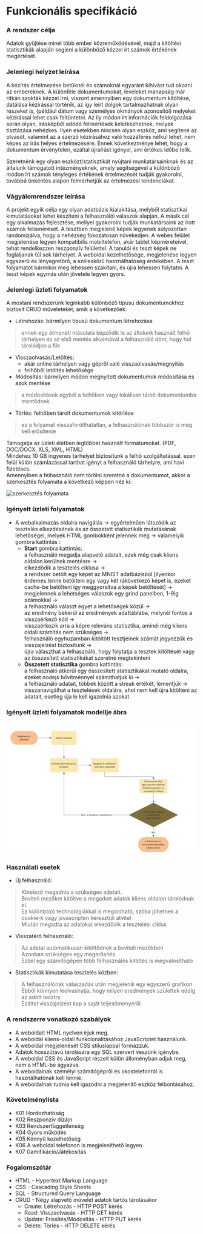 # Funkcionális specifikáció

### A rendszer célja

Adatok gyűjtése minél több ember közreműködésével, majd a kitöltési statisztikák alapján segíeni a különböző kézzel írt számok értékének megértését.

### Jelenlegi helyzet leírása

A kézírás értelmezése betűknél és számoknál egyaránt kihívást tud okozni az embereknek.
A különféle dokumentumokat, leveleket manapság már ritkán szokták kézzel írni, viszont amennyiben
egy dokumentum kitöltése, datálása kézírással történik, az így leírt dolgok tartalmazhatnak olyan részeket is,
(például dátum vagy személyes okmányok azonosítói) melyeket kézírással lehet csak feltüntetni. 
Az ily módon írt információk feldolgozása során olyan, írásképből adódó félreértések keletkezhetnek, melyek tisztázása nehézkes. 
Ilyen esetekben nincsen olyan eszköz, ami segítené az olvasót, valamint az a szerző kézírásához való hozzáférés nélkül lehet, 
nem képes az írás helyes értelmezésére. Ennek következménye lehet, hogy a dokumentum érvénytelen, 
ezáltal újraírást igényel, ami értékes időbe telik.

Szeretnénk egy olyan eszközt/statisztikát nyújtani munkatársainknak és az általunk támogatott intézményeknek, 
amely segítségével a különböző módon írt számok tényleges értékének értelmezését tudják gyakorolni, 
továbbá önkéntes alapon felmérhetjük az értelmezési tendenciákat.

### Vágyálomrendszer leírása

A projekt egyik célja egy olyan adatbázis kialakítása, melyből statisztikai kimutatásokat lehet készíteni a felhasználói válaszok alapján. 
A másik cél egy alkalmazás fejlesztése, mellyel gyakorolni tudják munkatársaink az írott számok felismerését.
A tesztben megjelenő képek legyenek súlyozottan randomizálva, hogy a nehézség fokozatosan növekedjen. 
A webes felület megjelenése legyen kompatibilis mobiltelefon, akár tablet képméreteivel, tehát rendelkezzen reszponzív felülettel. 
A tanulói és teszt képek ne foglaljanak túl sok tárhelyet. A weboldal kezelhetősége, megjelenése legyen egyszerű és lényegretörő, 
a széleskörű használhatóség érdekében. A teszt folyamatot bármikor meg lehessen szakítani, és újra lehessen folytatni. 
A teszt képek egymás után jövetele legyen gyors.

### Jelenlegi üzleti folyamatok

A mostani rendszerünk leginkább különböző típusú dokumentumokhoz biztosít CRUD műveleteket, amik a következőek:
- Létrehozás: bármilyen típusú dokumentum létrehozása 
> ennek egy átmeneti másolata képződik le az általunk használt felhő tárhelyen és az első mentés alkalmával a felhasználó dönt, hogy hol tárolódjon a file
- Visszaolvasás/Letöltés: 
    - akár online tárhelyen vagy gépről való visszaolvasás/megnyitás 
    - felhőből letöltés lehetősége
- Módosítás: bármilyen módon megnyitott dokumentumok módosítása és azok mentése 
> a módosítások egyből a felhőben vagy lokálisan tárolt dokumentumba mentődnek
- Törlés: felhőben tárolt dokumentumok kitörlése
> ez a folyamat visszafordíthatatlan, a felhasználónak többször is meg kell erősítenie  

Támogatja az üzleti életben legtöbbet használt formátumokat. (PDF, DOC/DOCX, XLS, XML, HTML)  
Mindehez 10 GB ingyenes tárhelyet biztosítunk a felhő szolgáltatással, ezen felül külön számlázással tarthat igényt a felhasználó tárhelyre, ami havi fizetéses.  
Amennyiben a felhasználó nem törölni szeretné a dokumentumot, akkor a szerkesztés folyamata a következő képpen néz ki:

![szerkesztés folyamata](images4documents/jelenlegi_szerkeszt%C3%A9s_folyamata.png)

### Igényelt üzleti folyamatok

- A webalkalmazás oldalra navigálás -> egyértelműen látszódik az tesztelés elkezdésének és az összetett statisztikák mutatásának lehetőségei, melyek HTML gombokként jelennek meg -> valamelyik gombra kattintás :
    - **Start** gombra kattintás:  
     a felhasználó megadja alapvető adatait, ezek még csak kliens oldalon kerülnek mentésre ->  
     elkezdődik a tesztelés ciklusa ->  
     a rendszer betölt egy képet az MNIST adatbázisból [ilyenkor érdemes lenne betölteni egy vagy két rákövetkező képet is, ezeket cache-be betölteni így meggyorsítva a képek betöltését] ->  
     megjelennek a lehetséges válaszok egy grind panelben, 1-9ig számokkal ->  
     a felhasználó választ egyet a lehetőségek közül ->  
     az eredmény bekerül az eredmények adattáblába, melynél fontos a visszaérkező kód ->  
     visszaérkezik arra a képre releváns statisztika, aminél még kliens oldali számítás nem szükséges ->  
     felhasználó egyhuzamban kitöltött tesztjeinek számát jegyezzük és visszajelzést biztosítunk ->  
     újra választhat a felhasználó, hogy folytatja a tesztek kitöltését vagy az összesített statisztikákat szeretné megtekinteni
    - **Összetett statisztika** gombra kattintás:  
     a felhasználó átkerül egy összesített statisztikákat mutató oldalra, ezeket nodejs bővítménnyel számíthatjuk ki ->  
     a felhasználó adatait, többek között a streak értékét, lementjük ->  
     visszanavigálhat a tesztelések oldalára, ahol nem kell újra kitölteni az adatait, esetleg úja le kell igazolnia azokat

### Igényelt üzleti folyamatok modellje ábra

![Igenyelt_uzleti_folyamatok](images4documents/Igenyelt_uzleti_folyamatok.png)


### Használati esetek

 - Új felhasználó:  
> Kötelező megadnia a szükséges adatait.  
> Beviteli mezőket kitöltve a megadott adatok kliens oldalon tárolódnak el.  
> Ez különböző technológiákkal is megoldható, szóba jöhetnek a cookie-k vagy javascripten keresztüli átvitel  
> Miután megadta az adatokat elkezdődik a tesztelési ciklus  

 - Visszatérő felhasználó:  
> Az adatai automatikusan kitöltődnek a beviteli mezőkben  
> Azonban szükséges egy megerősítés  
> Ezzel egy számítógépen több felhasználós kitöltés is megvalósítható  

 - Statisztikák kimutatása tesztelés közben:  
> A felhasználónak válaszadás után megjelenik egy egyszerű grafikon  
> Ebből könnyen leolvashatja, hogy milyen eredmények születtek eddig az adott tesztre  
> Ezáltal visszajelzést kap a saját teljesítményéről 

### A rendszerre vonatkozó szabályok

- A weboldalt HTML nyelven írjuk meg.
- A weboldal kliens-oldali funkcionalitásához JavaScriptet használunk.
- A weboldal megjelenését CSS stíluslappal formázzuk.
- Adatok hosszútávú tárolására egy SQL szervert veszünk igénybe.
- A weboldal CSS és JavaScript részeit külön álloményban adjuk meg, nem  a HTML-be ágyazva.
- A weboldalnak személyi számítógépről és okostelefonról is használhatónak kell lennie.
- A weboldalnak tudnia kell igazodni a megjelenítő eszköz felbontásához.

### Követelménylista

- K01 Hordozhatóság
- K02 Reszponzív dizájn
- K03 Rendszerfüggetlenség
- K04 Gyors működés
- K05 Könnyű kezelhetőség
- K06 A weboldal telefonon is megjeleníthető legyen
- K07 Gamifikáció/Játékosítás

### Fogalomszótár

- HTML - Hypertext Markup Language
- CSS - Cascading Style Sheets
- SQL - Structured Query Language
- CRUD - Négy alapvető művelet adatok tartós tárolásakor
    - Create: Létrehozás - HTTP POST kérés
    - Read: Visszaolvasás - HTTP GET kérés
    - Update: Frissítés/Módosítás - HTTP PUT kérés
    - Delete: Törlés - HTTP DELETE kérés